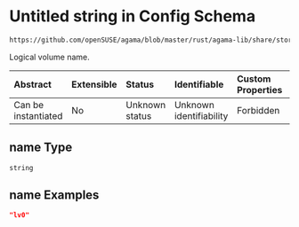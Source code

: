 # Untitled string in Config Schema

```txt
https://github.com/openSUSE/agama/blob/master/rust/agama-lib/share/storage.schema.json#/$defs/logicalVolume/properties/name
```

Logical volume name.

| Abstract            | Extensible | Status         | Identifiable            | Custom Properties | Additional Properties | Access Restrictions | Defined In                                                          |
| :------------------ | :--------- | :------------- | :---------------------- | :---------------- | :-------------------- | :------------------ | :------------------------------------------------------------------ |
| Can be instantiated | No         | Unknown status | Unknown identifiability | Forbidden         | Allowed               | none                | [storage.schema.json\*](storage.schema.json "open original schema") |

## name Type

`string`

## name Examples

```json
"lv0"
```
